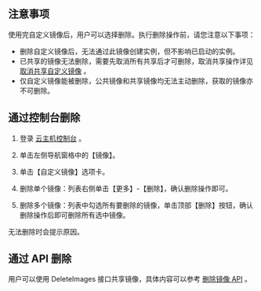 ## 注意事项
使用完自定义镜像后，用户可以选择删除。执行删除操作前，请您注意以下事项：
 - 删除自定义镜像后，无法通过此镜像创建实例，但不影响已启动的实例。
 - 已共享的镜像无法删除，需要先取消所有共享后才可删除，取消共享操作详见 [取消共享自定义镜像](/doc/product/213/7148) 。
 - 仅自定义镜像能被删除，公共镜像和共享镜像均无法主动删除，获取的镜像亦不可删除。

## 通过控制台删除
 1. 登录 [云主机控制台](https://console.tce.fsphere.cn/cvm/) 。
 
 2. 单击左侧导航窗格中的【镜像】。
 
 3. 单击【自定义镜像】选项卡。
 
 4. 删除单个镜像：列表右侧单击【更多】-【删除】，确认删除操作即可。
 
 5. 删除多个镜像：列表中勾选所有要删除的镜像，单击顶部【删除】按钮，确认删除操作后即可删除所有选中镜像。

无法删除时会提示原因。

## 通过 API 删除
用户可以使用 DeleteImages 接口共享镜像，具体内容可以参考 [删除镜像 API](/doc/api/229/1274) 。
